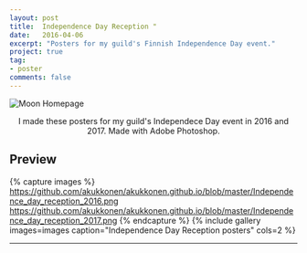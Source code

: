 ```yaml
---
layout: post
title:  Independence Day Reception "
date:   2016-04-06
excerpt: "Posters for my guild's Finnish Independence Day event."
project: true
tag:
- poster 
comments: false
---
```


![Moon Homepage](https://cloud.githubusercontent.com/assets/754514/14509720/61c61058-01d6-11e6-93ab-0918515ecd56.png)    
    
<center>I made these posters for my guild's Independece Day event in 2016 and 2017. Made with Adobe Photoshop.</center>

## Preview

{% capture images %}
	https://github.com/akukkonen/akukkonen.github.io/blob/master/Independence_day_reception_2016.png
	https://github.com/akukkonen/akukkonen.github.io/blob/master/Independence_day_reception_2017.png
{% endcapture %}
{% include gallery images=images caption="Independence Day Reception posters" cols=2 %}

---
